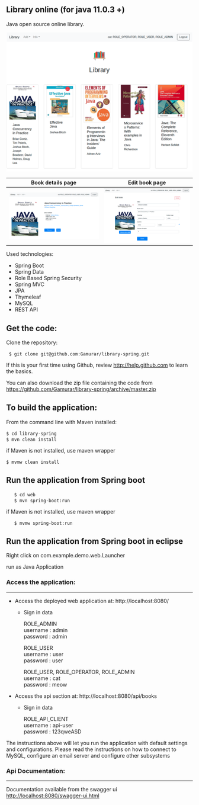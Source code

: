 Library online (for java 11.0.3 +)
-------------------

Java open source online library.

<img src="https://raw.githubusercontent.com/Gamurar/docs/master/library-spring/screenshot-home.png"> 

Book details page       				 |  Edit book page
:---------------------------------------:|:---------------------------------------:|
<img src="https://raw.githubusercontent.com/Gamurar/docs/master/library-spring/screenshot-book-detail.png"> | <img src="https://raw.githubusercontent.com/Gamurar/docs/master/library-spring/screenshot-edit-book.png">

Used technologies:
- Spring Boot
- Spring Data
- Role Based Spring Security
- Spring MVC
- JPA
- Thymeleaf
- MySQL
- REST API


Get the code:
-------------------
Clone the repository:
     
	 $ git clone git@github.com:Gamurar/library-spring.git

If this is your first time using Github, review http://help.github.com to learn the basics.

You can also download the zip file containing the code from https://github.com/Gamurar/library-spring/archive/master.zip

To build the application:
-------------------	
From the command line with Maven installed:

	$ cd library-spring
	$ mvn clean install
if Maven is not installed, use maven wrapper
       
	$ mvmw clean install
	


Run the application from Spring boot 
-------------------

       $ cd web
       $ mvn spring-boot:run
if Maven is not installed, use maven wrapper
       
	   $ mvmw spring-boot:run

Run the application from Spring boot in eclipse
-------------------

Right click on com.example.demo.web.Launcher

run as Java Application

### Access the application:
-------------------

- Access the deployed web application at: http://localhost:8080/

  - Sign in data

	   ROLE_ADMIN<br/>
		username : admin<br/>
		password : admin<br/>

	   ROLE_USER<br/>
		username : user<br/>
		password : user<br/>

	   ROLE_USER, ROLE_OPERATOR, ROLE_ADMIN<br/>
		username : cat<br/>
		password : meow<br/>

- Access the api section at: http://localhost:8080/api/books

  - Sign in data

	   ROLE_API_CLIENT<br/>
		username : api-user<br/>
		password : 123qweASD<br/>

The instructions above will let you run the application with default settings and configurations.
Please read the instructions on how to connect to MySQL, configure an email server and configure other subsystems


### Api Documentation:
-------------------

Documentation available from the swagger ui <http://localhost:8080/swagger-ui.html>


